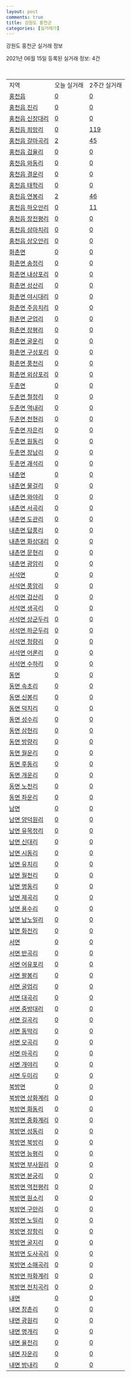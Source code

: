 ```yaml
---
layout: post
comments: true
title: 강원도 홍천군
categories: [실거래가]
---
```


강원도 홍천군 실거래 정보

2021년 06월 15일 등록된 실거래 정보: 4건

<script type="text/javascript">
  google.charts.load('current', {'packages':['corechart']});
  google.charts.setOnLoadCallback(drawChart);

  function drawChart() {
    var data = google.visualization.arrayToDataTable([['거래일', '매매', '전월세', '전매'], ['2021-03', 1, 2, 0], ['2021-04', 3, 0, 0], ['2021-05', 5, 2, 0], ['2021-06', 0, 1, 0]]);

    var options = {
      title: '최근 2개월간 거래량 추이',
      legend: { position: 'bottom' }
    };

    var chart = new google.visualization.LineChart(document.getElementById('columnchart_material'));
    chart.draw(data, (options));
  }
</script>

<div id="columnchart_material" style="width: 450px; margin-left: -35px"></div>
<br>
<table class="sortable">
  <tr>
    <td>지역</td>
    <td>오늘 실거래</td>
    <td>2주간 실거래</td>
  </tr>

  
  <tr class="item">
    <td><a href="4272025000.html">홍천읍</a></td>
    <td><a href="4272025000.html">0</a></td>
    <td><a href="4272025000.html">0</a></td>
  </tr>
    

  <tr class="item">
    <td><a href="4272025021.html">홍천읍 진리</a></td>
    <td><a href="4272025021.html">0</a></td>
    <td><a href="4272025021.html">0</a></td>
  </tr>
    

  <tr class="item">
    <td><a href="4272025022.html">홍천읍 신장대리</a></td>
    <td><a href="4272025022.html">0</a></td>
    <td><a href="4272025022.html">0</a></td>
  </tr>
    

  <tr class="item">
    <td><a href="4272025023.html">홍천읍 희망리</a></td>
    <td><a href="4272025023.html">0</a></td>
    <td><a href="4272025023.html">119</a></td>
  </tr>
    

  <tr class="item">
    <td><a href="4272025024.html">홍천읍 갈마곡리</a></td>
    <td><a href="4272025024.html">2</a></td>
    <td><a href="4272025024.html">45</a></td>
  </tr>
    

  <tr class="item">
    <td><a href="4272025025.html">홍천읍 검율리</a></td>
    <td><a href="4272025025.html">0</a></td>
    <td><a href="4272025025.html">0</a></td>
  </tr>
    

  <tr class="item">
    <td><a href="4272025026.html">홍천읍 와동리</a></td>
    <td><a href="4272025026.html">0</a></td>
    <td><a href="4272025026.html">0</a></td>
  </tr>
    

  <tr class="item">
    <td><a href="4272025027.html">홍천읍 결운리</a></td>
    <td><a href="4272025027.html">0</a></td>
    <td><a href="4272025027.html">0</a></td>
  </tr>
    

  <tr class="item">
    <td><a href="4272025028.html">홍천읍 태학리</a></td>
    <td><a href="4272025028.html">0</a></td>
    <td><a href="4272025028.html">0</a></td>
  </tr>
    

  <tr class="item">
    <td><a href="4272025029.html">홍천읍 연봉리</a></td>
    <td><a href="4272025029.html">2</a></td>
    <td><a href="4272025029.html">46</a></td>
  </tr>
    

  <tr class="item">
    <td><a href="4272025030.html">홍천읍 하오안리</a></td>
    <td><a href="4272025030.html">0</a></td>
    <td><a href="4272025030.html">11</a></td>
  </tr>
    

  <tr class="item">
    <td><a href="4272025031.html">홍천읍 장전평리</a></td>
    <td><a href="4272025031.html">0</a></td>
    <td><a href="4272025031.html">0</a></td>
  </tr>
    

  <tr class="item">
    <td><a href="4272025032.html">홍천읍 삼마치리</a></td>
    <td><a href="4272025032.html">0</a></td>
    <td><a href="4272025032.html">0</a></td>
  </tr>
    

  <tr class="item">
    <td><a href="4272025033.html">홍천읍 상오안리</a></td>
    <td><a href="4272025033.html">0</a></td>
    <td><a href="4272025033.html">0</a></td>
  </tr>
    

  <tr class="item">
    <td><a href="4272031000.html">화촌면</a></td>
    <td><a href="4272031000.html">0</a></td>
    <td><a href="4272031000.html">0</a></td>
  </tr>
    

  <tr class="item">
    <td><a href="4272031021.html">화촌면 송정리</a></td>
    <td><a href="4272031021.html">0</a></td>
    <td><a href="4272031021.html">0</a></td>
  </tr>
    

  <tr class="item">
    <td><a href="4272031022.html">화촌면 내삼포리</a></td>
    <td><a href="4272031022.html">0</a></td>
    <td><a href="4272031022.html">0</a></td>
  </tr>
    

  <tr class="item">
    <td><a href="4272031023.html">화촌면 성산리</a></td>
    <td><a href="4272031023.html">0</a></td>
    <td><a href="4272031023.html">0</a></td>
  </tr>
    

  <tr class="item">
    <td><a href="4272031024.html">화촌면 야시대리</a></td>
    <td><a href="4272031024.html">0</a></td>
    <td><a href="4272031024.html">0</a></td>
  </tr>
    

  <tr class="item">
    <td><a href="4272031025.html">화촌면 주음치리</a></td>
    <td><a href="4272031025.html">0</a></td>
    <td><a href="4272031025.html">0</a></td>
  </tr>
    

  <tr class="item">
    <td><a href="4272031026.html">화촌면 군업리</a></td>
    <td><a href="4272031026.html">0</a></td>
    <td><a href="4272031026.html">0</a></td>
  </tr>
    

  <tr class="item">
    <td><a href="4272031027.html">화촌면 장평리</a></td>
    <td><a href="4272031027.html">0</a></td>
    <td><a href="4272031027.html">0</a></td>
  </tr>
    

  <tr class="item">
    <td><a href="4272031028.html">화촌면 굴운리</a></td>
    <td><a href="4272031028.html">0</a></td>
    <td><a href="4272031028.html">0</a></td>
  </tr>
    

  <tr class="item">
    <td><a href="4272031029.html">화촌면 구성포리</a></td>
    <td><a href="4272031029.html">0</a></td>
    <td><a href="4272031029.html">0</a></td>
  </tr>
    

  <tr class="item">
    <td><a href="4272031030.html">화촌면 풍천리</a></td>
    <td><a href="4272031030.html">0</a></td>
    <td><a href="4272031030.html">0</a></td>
  </tr>
    

  <tr class="item">
    <td><a href="4272031031.html">화촌면 외삼포리</a></td>
    <td><a href="4272031031.html">0</a></td>
    <td><a href="4272031031.html">0</a></td>
  </tr>
    

  <tr class="item">
    <td><a href="4272032000.html">두촌면</a></td>
    <td><a href="4272032000.html">0</a></td>
    <td><a href="4272032000.html">0</a></td>
  </tr>
    

  <tr class="item">
    <td><a href="4272032021.html">두촌면 철정리</a></td>
    <td><a href="4272032021.html">0</a></td>
    <td><a href="4272032021.html">0</a></td>
  </tr>
    

  <tr class="item">
    <td><a href="4272032022.html">두촌면 역내리</a></td>
    <td><a href="4272032022.html">0</a></td>
    <td><a href="4272032022.html">0</a></td>
  </tr>
    

  <tr class="item">
    <td><a href="4272032023.html">두촌면 천현리</a></td>
    <td><a href="4272032023.html">0</a></td>
    <td><a href="4272032023.html">0</a></td>
  </tr>
    

  <tr class="item">
    <td><a href="4272032024.html">두촌면 자은리</a></td>
    <td><a href="4272032024.html">0</a></td>
    <td><a href="4272032024.html">0</a></td>
  </tr>
    

  <tr class="item">
    <td><a href="4272032025.html">두촌면 원동리</a></td>
    <td><a href="4272032025.html">0</a></td>
    <td><a href="4272032025.html">0</a></td>
  </tr>
    

  <tr class="item">
    <td><a href="4272032026.html">두촌면 장남리</a></td>
    <td><a href="4272032026.html">0</a></td>
    <td><a href="4272032026.html">0</a></td>
  </tr>
    

  <tr class="item">
    <td><a href="4272032027.html">두촌면 괘석리</a></td>
    <td><a href="4272032027.html">0</a></td>
    <td><a href="4272032027.html">0</a></td>
  </tr>
    

  <tr class="item">
    <td><a href="4272033000.html">내촌면</a></td>
    <td><a href="4272033000.html">0</a></td>
    <td><a href="4272033000.html">0</a></td>
  </tr>
    

  <tr class="item">
    <td><a href="4272033021.html">내촌면 물걸리</a></td>
    <td><a href="4272033021.html">0</a></td>
    <td><a href="4272033021.html">0</a></td>
  </tr>
    

  <tr class="item">
    <td><a href="4272033022.html">내촌면 와야리</a></td>
    <td><a href="4272033022.html">0</a></td>
    <td><a href="4272033022.html">0</a></td>
  </tr>
    

  <tr class="item">
    <td><a href="4272033023.html">내촌면 서곡리</a></td>
    <td><a href="4272033023.html">0</a></td>
    <td><a href="4272033023.html">0</a></td>
  </tr>
    

  <tr class="item">
    <td><a href="4272033024.html">내촌면 도관리</a></td>
    <td><a href="4272033024.html">0</a></td>
    <td><a href="4272033024.html">0</a></td>
  </tr>
    

  <tr class="item">
    <td><a href="4272033025.html">내촌면 답풍리</a></td>
    <td><a href="4272033025.html">0</a></td>
    <td><a href="4272033025.html">0</a></td>
  </tr>
    

  <tr class="item">
    <td><a href="4272033026.html">내촌면 화상대리</a></td>
    <td><a href="4272033026.html">0</a></td>
    <td><a href="4272033026.html">0</a></td>
  </tr>
    

  <tr class="item">
    <td><a href="4272033027.html">내촌면 문현리</a></td>
    <td><a href="4272033027.html">0</a></td>
    <td><a href="4272033027.html">0</a></td>
  </tr>
    

  <tr class="item">
    <td><a href="4272033028.html">내촌면 광암리</a></td>
    <td><a href="4272033028.html">0</a></td>
    <td><a href="4272033028.html">0</a></td>
  </tr>
    

  <tr class="item">
    <td><a href="4272034000.html">서석면</a></td>
    <td><a href="4272034000.html">0</a></td>
    <td><a href="4272034000.html">0</a></td>
  </tr>
    

  <tr class="item">
    <td><a href="4272034021.html">서석면 풍암리</a></td>
    <td><a href="4272034021.html">0</a></td>
    <td><a href="4272034021.html">0</a></td>
  </tr>
    

  <tr class="item">
    <td><a href="4272034022.html">서석면 검산리</a></td>
    <td><a href="4272034022.html">0</a></td>
    <td><a href="4272034022.html">0</a></td>
  </tr>
    

  <tr class="item">
    <td><a href="4272034023.html">서석면 생곡리</a></td>
    <td><a href="4272034023.html">0</a></td>
    <td><a href="4272034023.html">0</a></td>
  </tr>
    

  <tr class="item">
    <td><a href="4272034024.html">서석면 상군두리</a></td>
    <td><a href="4272034024.html">0</a></td>
    <td><a href="4272034024.html">0</a></td>
  </tr>
    

  <tr class="item">
    <td><a href="4272034025.html">서석면 하군두리</a></td>
    <td><a href="4272034025.html">0</a></td>
    <td><a href="4272034025.html">0</a></td>
  </tr>
    

  <tr class="item">
    <td><a href="4272034026.html">서석면 청량리</a></td>
    <td><a href="4272034026.html">0</a></td>
    <td><a href="4272034026.html">0</a></td>
  </tr>
    

  <tr class="item">
    <td><a href="4272034027.html">서석면 어론리</a></td>
    <td><a href="4272034027.html">0</a></td>
    <td><a href="4272034027.html">0</a></td>
  </tr>
    

  <tr class="item">
    <td><a href="4272034028.html">서석면 수하리</a></td>
    <td><a href="4272034028.html">0</a></td>
    <td><a href="4272034028.html">0</a></td>
  </tr>
    

  <tr class="item">
    <td><a href="4272035000.html">동면</a></td>
    <td><a href="4272035000.html">0</a></td>
    <td><a href="4272035000.html">0</a></td>
  </tr>
    

  <tr class="item">
    <td><a href="4272035021.html">동면 속초리</a></td>
    <td><a href="4272035021.html">0</a></td>
    <td><a href="4272035021.html">0</a></td>
  </tr>
    

  <tr class="item">
    <td><a href="4272035022.html">동면 신봉리</a></td>
    <td><a href="4272035022.html">0</a></td>
    <td><a href="4272035022.html">0</a></td>
  </tr>
    

  <tr class="item">
    <td><a href="4272035023.html">동면 덕치리</a></td>
    <td><a href="4272035023.html">0</a></td>
    <td><a href="4272035023.html">0</a></td>
  </tr>
    

  <tr class="item">
    <td><a href="4272035024.html">동면 성수리</a></td>
    <td><a href="4272035024.html">0</a></td>
    <td><a href="4272035024.html">0</a></td>
  </tr>
    

  <tr class="item">
    <td><a href="4272035025.html">동면 삼현리</a></td>
    <td><a href="4272035025.html">0</a></td>
    <td><a href="4272035025.html">0</a></td>
  </tr>
    

  <tr class="item">
    <td><a href="4272035026.html">동면 방량리</a></td>
    <td><a href="4272035026.html">0</a></td>
    <td><a href="4272035026.html">0</a></td>
  </tr>
    

  <tr class="item">
    <td><a href="4272035027.html">동면 월운리</a></td>
    <td><a href="4272035027.html">0</a></td>
    <td><a href="4272035027.html">0</a></td>
  </tr>
    

  <tr class="item">
    <td><a href="4272035028.html">동면 후동리</a></td>
    <td><a href="4272035028.html">0</a></td>
    <td><a href="4272035028.html">0</a></td>
  </tr>
    

  <tr class="item">
    <td><a href="4272035029.html">동면 개운리</a></td>
    <td><a href="4272035029.html">0</a></td>
    <td><a href="4272035029.html">0</a></td>
  </tr>
    

  <tr class="item">
    <td><a href="4272035030.html">동면 노천리</a></td>
    <td><a href="4272035030.html">0</a></td>
    <td><a href="4272035030.html">0</a></td>
  </tr>
    

  <tr class="item">
    <td><a href="4272035031.html">동면 좌운리</a></td>
    <td><a href="4272035031.html">0</a></td>
    <td><a href="4272035031.html">0</a></td>
  </tr>
    

  <tr class="item">
    <td><a href="4272036000.html">남면</a></td>
    <td><a href="4272036000.html">0</a></td>
    <td><a href="4272036000.html">0</a></td>
  </tr>
    

  <tr class="item">
    <td><a href="4272036021.html">남면 양덕원리</a></td>
    <td><a href="4272036021.html">0</a></td>
    <td><a href="4272036021.html">0</a></td>
  </tr>
    

  <tr class="item">
    <td><a href="4272036022.html">남면 유목정리</a></td>
    <td><a href="4272036022.html">0</a></td>
    <td><a href="4272036022.html">0</a></td>
  </tr>
    

  <tr class="item">
    <td><a href="4272036023.html">남면 신대리</a></td>
    <td><a href="4272036023.html">0</a></td>
    <td><a href="4272036023.html">0</a></td>
  </tr>
    

  <tr class="item">
    <td><a href="4272036024.html">남면 시동리</a></td>
    <td><a href="4272036024.html">0</a></td>
    <td><a href="4272036024.html">0</a></td>
  </tr>
    

  <tr class="item">
    <td><a href="4272036025.html">남면 유치리</a></td>
    <td><a href="4272036025.html">0</a></td>
    <td><a href="4272036025.html">0</a></td>
  </tr>
    

  <tr class="item">
    <td><a href="4272036026.html">남면 월천리</a></td>
    <td><a href="4272036026.html">0</a></td>
    <td><a href="4272036026.html">0</a></td>
  </tr>
    

  <tr class="item">
    <td><a href="4272036027.html">남면 명동리</a></td>
    <td><a href="4272036027.html">0</a></td>
    <td><a href="4272036027.html">0</a></td>
  </tr>
    

  <tr class="item">
    <td><a href="4272036028.html">남면 제곡리</a></td>
    <td><a href="4272036028.html">0</a></td>
    <td><a href="4272036028.html">0</a></td>
  </tr>
    

  <tr class="item">
    <td><a href="4272036029.html">남면 용수리</a></td>
    <td><a href="4272036029.html">0</a></td>
    <td><a href="4272036029.html">0</a></td>
  </tr>
    

  <tr class="item">
    <td><a href="4272036030.html">남면 남노일리</a></td>
    <td><a href="4272036030.html">0</a></td>
    <td><a href="4272036030.html">0</a></td>
  </tr>
    

  <tr class="item">
    <td><a href="4272036031.html">남면 화전리</a></td>
    <td><a href="4272036031.html">0</a></td>
    <td><a href="4272036031.html">0</a></td>
  </tr>
    

  <tr class="item">
    <td><a href="4272037000.html">서면</a></td>
    <td><a href="4272037000.html">0</a></td>
    <td><a href="4272037000.html">0</a></td>
  </tr>
    

  <tr class="item">
    <td><a href="4272037021.html">서면 반곡리</a></td>
    <td><a href="4272037021.html">0</a></td>
    <td><a href="4272037021.html">0</a></td>
  </tr>
    

  <tr class="item">
    <td><a href="4272037022.html">서면 어유포리</a></td>
    <td><a href="4272037022.html">0</a></td>
    <td><a href="4272037022.html">0</a></td>
  </tr>
    

  <tr class="item">
    <td><a href="4272037023.html">서면 팔봉리</a></td>
    <td><a href="4272037023.html">0</a></td>
    <td><a href="4272037023.html">0</a></td>
  </tr>
    

  <tr class="item">
    <td><a href="4272037024.html">서면 굴업리</a></td>
    <td><a href="4272037024.html">0</a></td>
    <td><a href="4272037024.html">0</a></td>
  </tr>
    

  <tr class="item">
    <td><a href="4272037025.html">서면 대곡리</a></td>
    <td><a href="4272037025.html">0</a></td>
    <td><a href="4272037025.html">0</a></td>
  </tr>
    

  <tr class="item">
    <td><a href="4272037026.html">서면 중방대리</a></td>
    <td><a href="4272037026.html">0</a></td>
    <td><a href="4272037026.html">0</a></td>
  </tr>
    

  <tr class="item">
    <td><a href="4272037027.html">서면 길곡리</a></td>
    <td><a href="4272037027.html">0</a></td>
    <td><a href="4272037027.html">0</a></td>
  </tr>
    

  <tr class="item">
    <td><a href="4272037028.html">서면 동막리</a></td>
    <td><a href="4272037028.html">0</a></td>
    <td><a href="4272037028.html">0</a></td>
  </tr>
    

  <tr class="item">
    <td><a href="4272037029.html">서면 모곡리</a></td>
    <td><a href="4272037029.html">0</a></td>
    <td><a href="4272037029.html">0</a></td>
  </tr>
    

  <tr class="item">
    <td><a href="4272037030.html">서면 마곡리</a></td>
    <td><a href="4272037030.html">0</a></td>
    <td><a href="4272037030.html">0</a></td>
  </tr>
    

  <tr class="item">
    <td><a href="4272037031.html">서면 개야리</a></td>
    <td><a href="4272037031.html">0</a></td>
    <td><a href="4272037031.html">0</a></td>
  </tr>
    

  <tr class="item">
    <td><a href="4272037032.html">서면 두미리</a></td>
    <td><a href="4272037032.html">0</a></td>
    <td><a href="4272037032.html">0</a></td>
  </tr>
    

  <tr class="item">
    <td><a href="4272038000.html">북방면</a></td>
    <td><a href="4272038000.html">0</a></td>
    <td><a href="4272038000.html">0</a></td>
  </tr>
    

  <tr class="item">
    <td><a href="4272038021.html">북방면 상화계리</a></td>
    <td><a href="4272038021.html">0</a></td>
    <td><a href="4272038021.html">0</a></td>
  </tr>
    

  <tr class="item">
    <td><a href="4272038022.html">북방면 화동리</a></td>
    <td><a href="4272038022.html">0</a></td>
    <td><a href="4272038022.html">0</a></td>
  </tr>
    

  <tr class="item">
    <td><a href="4272038023.html">북방면 중화계리</a></td>
    <td><a href="4272038023.html">0</a></td>
    <td><a href="4272038023.html">0</a></td>
  </tr>
    

  <tr class="item">
    <td><a href="4272038024.html">북방면 성동리</a></td>
    <td><a href="4272038024.html">0</a></td>
    <td><a href="4272038024.html">0</a></td>
  </tr>
    

  <tr class="item">
    <td><a href="4272038025.html">북방면 북방리</a></td>
    <td><a href="4272038025.html">0</a></td>
    <td><a href="4272038025.html">0</a></td>
  </tr>
    

  <tr class="item">
    <td><a href="4272038026.html">북방면 능평리</a></td>
    <td><a href="4272038026.html">0</a></td>
    <td><a href="4272038026.html">0</a></td>
  </tr>
    

  <tr class="item">
    <td><a href="4272038027.html">북방면 부사원리</a></td>
    <td><a href="4272038027.html">0</a></td>
    <td><a href="4272038027.html">0</a></td>
  </tr>
    

  <tr class="item">
    <td><a href="4272038028.html">북방면 본궁리</a></td>
    <td><a href="4272038028.html">0</a></td>
    <td><a href="4272038028.html">0</a></td>
  </tr>
    

  <tr class="item">
    <td><a href="4272038029.html">북방면 역전평리</a></td>
    <td><a href="4272038029.html">0</a></td>
    <td><a href="4272038029.html">0</a></td>
  </tr>
    

  <tr class="item">
    <td><a href="4272038030.html">북방면 원소리</a></td>
    <td><a href="4272038030.html">0</a></td>
    <td><a href="4272038030.html">0</a></td>
  </tr>
    

  <tr class="item">
    <td><a href="4272038031.html">북방면 구만리</a></td>
    <td><a href="4272038031.html">0</a></td>
    <td><a href="4272038031.html">0</a></td>
  </tr>
    

  <tr class="item">
    <td><a href="4272038032.html">북방면 노일리</a></td>
    <td><a href="4272038032.html">0</a></td>
    <td><a href="4272038032.html">0</a></td>
  </tr>
    

  <tr class="item">
    <td><a href="4272038033.html">북방면 장항리</a></td>
    <td><a href="4272038033.html">0</a></td>
    <td><a href="4272038033.html">0</a></td>
  </tr>
    

  <tr class="item">
    <td><a href="4272038034.html">북방면 굴지리</a></td>
    <td><a href="4272038034.html">0</a></td>
    <td><a href="4272038034.html">0</a></td>
  </tr>
    

  <tr class="item">
    <td><a href="4272038035.html">북방면 도사곡리</a></td>
    <td><a href="4272038035.html">0</a></td>
    <td><a href="4272038035.html">0</a></td>
  </tr>
    

  <tr class="item">
    <td><a href="4272038036.html">북방면 소매곡리</a></td>
    <td><a href="4272038036.html">0</a></td>
    <td><a href="4272038036.html">0</a></td>
  </tr>
    

  <tr class="item">
    <td><a href="4272038037.html">북방면 하화계리</a></td>
    <td><a href="4272038037.html">0</a></td>
    <td><a href="4272038037.html">0</a></td>
  </tr>
    

  <tr class="item">
    <td><a href="4272038038.html">북방면 전치곡리</a></td>
    <td><a href="4272038038.html">0</a></td>
    <td><a href="4272038038.html">0</a></td>
  </tr>
    

  <tr class="item">
    <td><a href="4272039000.html">내면</a></td>
    <td><a href="4272039000.html">0</a></td>
    <td><a href="4272039000.html">0</a></td>
  </tr>
    

  <tr class="item">
    <td><a href="4272039021.html">내면 창촌리</a></td>
    <td><a href="4272039021.html">0</a></td>
    <td><a href="4272039021.html">0</a></td>
  </tr>
    

  <tr class="item">
    <td><a href="4272039022.html">내면 광원리</a></td>
    <td><a href="4272039022.html">0</a></td>
    <td><a href="4272039022.html">0</a></td>
  </tr>
    

  <tr class="item">
    <td><a href="4272039023.html">내면 명개리</a></td>
    <td><a href="4272039023.html">0</a></td>
    <td><a href="4272039023.html">0</a></td>
  </tr>
    

  <tr class="item">
    <td><a href="4272039024.html">내면 율전리</a></td>
    <td><a href="4272039024.html">0</a></td>
    <td><a href="4272039024.html">0</a></td>
  </tr>
    

  <tr class="item">
    <td><a href="4272039025.html">내면 자운리</a></td>
    <td><a href="4272039025.html">0</a></td>
    <td><a href="4272039025.html">0</a></td>
  </tr>
    

  <tr class="item">
    <td><a href="4272039026.html">내면 방내리</a></td>
    <td><a href="4272039026.html">0</a></td>
    <td><a href="4272039026.html">0</a></td>
  </tr>
    


</table>


    